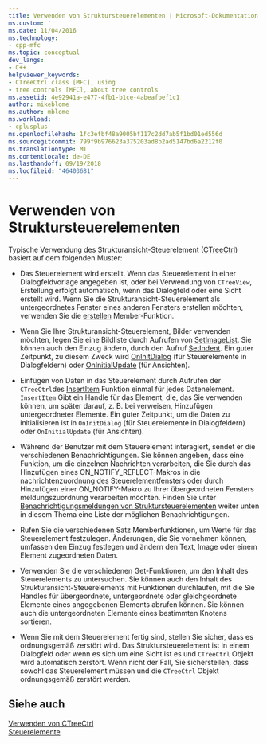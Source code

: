 ```yaml
---
title: Verwenden von Struktursteuerelementen | Microsoft-Dokumentation
ms.custom: ''
ms.date: 11/04/2016
ms.technology:
- cpp-mfc
ms.topic: conceptual
dev_langs:
- C++
helpviewer_keywords:
- CTreeCtrl class [MFC], using
- tree controls [MFC], about tree controls
ms.assetid: 4e92941a-e477-4fb1-b1ce-4abeafbef1c1
author: mikeblome
ms.author: mblome
ms.workload:
- cplusplus
ms.openlocfilehash: 1fc3efbf48a9005bf117c2dd7ab5f1bd01ed556d
ms.sourcegitcommit: 799f9b976623a375203ad8b2ad5147bd6a2212f0
ms.translationtype: MT
ms.contentlocale: de-DE
ms.lasthandoff: 09/19/2018
ms.locfileid: "46403681"
---
```

# <a name="using-tree-controls"></a>Verwenden von Struktursteuerelementen

Typische Verwendung des Strukturansicht-Steuerelement ([CTreeCtrl](../mfc/reference/ctreectrl-class.md)) basiert auf dem folgenden Muster:

- Das Steuerelement wird erstellt. Wenn das Steuerelement in einer Dialogfeldvorlage angegeben ist, oder bei Verwendung von `CTreeView`, Erstellung erfolgt automatisch, wenn das Dialogfeld oder eine Sicht erstellt wird. Wenn Sie die Strukturansicht-Steuerelement als untergeordnetes Fenster eines anderen Fensters erstellen möchten, verwenden Sie die [erstellen](../mfc/reference/ctreectrl-class.md#create) Member-Funktion.

- Wenn Sie Ihre Strukturansicht-Steuerelement, Bilder verwenden möchten, legen Sie eine Bildliste durch Aufrufen von [SetImageList](../mfc/reference/ctreectrl-class.md#setimagelist). Sie können auch den Einzug ändern, durch den Aufruf [SetIndent](../mfc/reference/ctreectrl-class.md#setindent). Ein guter Zeitpunkt, zu diesem Zweck wird [OnInitDialog](../mfc/reference/cdialog-class.md#oninitdialog) (für Steuerelemente in Dialogfeldern) oder [OnInitialUpdate](../mfc/reference/cview-class.md#oninitialupdate) (für Ansichten).

- Einfügen von Daten in das Steuerelement durch Aufrufen der `CTreeCtrl`des [InsertItem](../mfc/reference/ctreectrl-class.md#insertitem) Funktion einmal für jedes Datenelement. `InsertItem` Gibt ein Handle für das Element, die, das Sie verwenden können, um später darauf, z. B. bei verweisen, Hinzufügen untergeordneter Elemente. Ein guter Zeitpunkt, um die Daten zu initialisieren ist in `OnInitDialog` (für Steuerelemente in Dialogfeldern) oder `OnInitialUpdate` (für Ansichten).

- Während der Benutzer mit dem Steuerelement interagiert, sendet er die verschiedenen Benachrichtigungen. Sie können angeben, dass eine Funktion, um die einzelnen Nachrichten verarbeiten, die Sie durch das Hinzufügen eines ON_NOTIFY_REFLECT-Makros in die nachrichtenzuordnung des Steuerelementfensters oder durch Hinzufügen einer ON_NOTIFY-Makro zu Ihrer übergeordneten Fensters meldungszuordnung verarbeiten möchten. Finden Sie unter [Benachrichtigungsmeldungen von Struktursteuerelementen](../mfc/tree-control-notification-messages.md) weiter unten in diesem Thema eine Liste der möglichen Benachrichtigungen.

- Rufen Sie die verschiedenen Satz Memberfunktionen, um Werte für das Steuerelement festzulegen. Änderungen, die Sie vornehmen können, umfassen den Einzug festlegen und ändern den Text, Image oder einem Element zugeordneten Daten.

- Verwenden Sie die verschiedenen Get-Funktionen, um den Inhalt des Steuerelements zu untersuchen. Sie können auch den Inhalt des Strukturansicht-Steuerelements mit Funktionen durchlaufen, mit die Sie Handles für übergeordnete, untergeordnete oder gleichgeordnete Elemente eines angegebenen Elements abrufen können. Sie können auch die untergeordneten Elemente eines bestimmten Knotens sortieren.

- Wenn Sie mit dem Steuerelement fertig sind, stellen Sie sicher, dass es ordnungsgemäß zerstört wird. Das Struktursteuerelement ist in einem Dialogfeld oder wenn es sich um eine Sicht ist es und `CTreeCtrl` Objekt wird automatisch zerstört. Wenn nicht der Fall, Sie sicherstellen, dass sowohl das Steuerelement müssen und die `CTreeCtrl` Objekt ordnungsgemäß zerstört werden.

## <a name="see-also"></a>Siehe auch

[Verwenden von CTreeCtrl](../mfc/using-ctreectrl.md)<br/>
[Steuerelemente](../mfc/controls-mfc.md)


